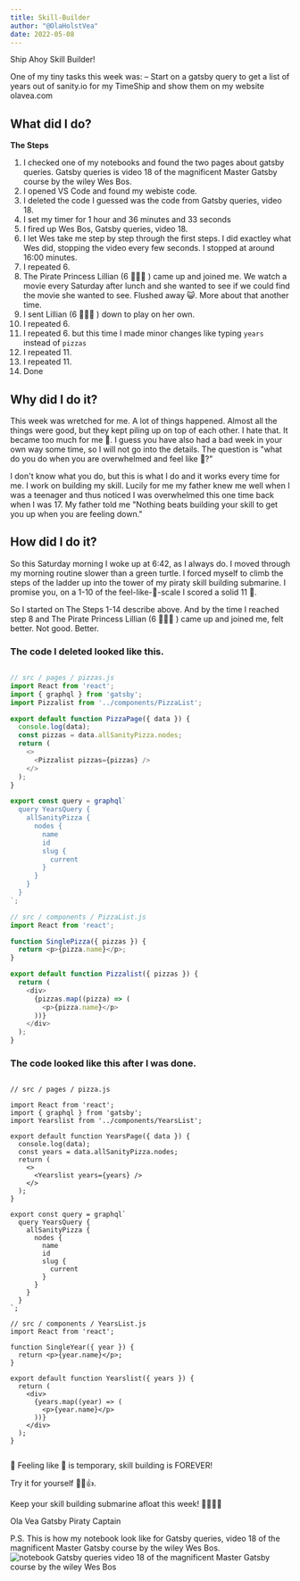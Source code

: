 ```yaml
---
title: Skill-Builder
author: "@OlaHolstVea"
date: 2022-05-08
---
```


Ship Ahoy Skill Builder!

One of my tiny tasks this week was:
– Start on a gatsby query to get a list of years out of sanity.io for my TimeShip and show them on my website olavea.com

## What did I do?

**The Steps**

1. I checked one of my notebooks and found the two pages about gatsby queries. Gatsby queries is video 18 of the magnificent Master Gatsby course by the wiley Wes Bos.
2. I opened VS Code and found my webiste code.
3. I deleted the code I guessed was the code from Gatsby queries, video 18.
4. I set my timer for 1 hour and 36 minutes and 33 seconds
5. I fired up Wes Bos, Gatsby queries, video 18.
6. I let Wes take me step by step through the first steps. I did exactley what Wes did, stopping the video every few seconds. I stopped at around 16:00 minutes.
7. I repeated 6.
8. The Pirate Princess Lillian (6 🏴‍☠️👸 ) came up and joined me. We watch a movie every Saturday after lunch and she wanted to see if we could find the movie she wanted to see. Flushed away 😺. More about that another time.
9. I sent Lillian (6 🏴‍☠️👸 ) down to play on her own.
10. I repeated 6.
11. I repeated 6. but this time I made minor changes like typing `years` instead of `pizzas`
12. I repeated 11.
13. I repeated 11.
14. Done

## Why did I do it?

This week was wretched for me. A lot of things happened. Almost all the things were good, but they kept piling up on top of each other. I hate that. It became too much for me 😬. I guess you have also had a bad week in your own way some time, so I will not go into the details. The question is "what do you do when you are overwhelmed and feel like 💩?"

I don't know what you do, but this is what I do and it works every time for me. I work on building my skill. Lucily for me my father knew me well when I was a teenager and thus noticed I was overwhelmed this one time back when I was 17. My father told me "Nothing beats building your skill to get you up when you are feeling down."

## How did I do it?

So this Saturday morning I woke up at 6:42, as I always do. I moved through my morning routine slower than a green turtle. I forced myself to climb the steps of the ladder up into the tower of my piraty skill building submarine. I promise you, on a 1-10 of the feel-like-💩-scale I scored a solid 11 😬.

So I started on The Steps 1-14 describe above. And by the time I reached step 8 and The Pirate Princess Lillian (6 🏴‍☠️👸 ) came up and joined me, felt better. Not good. Better.

### The code I deleted looked like this.

```js

// src / pages / pizzas.js
import React from 'react';
import { graphql } from 'gatsby';
import Pizzalist from '../components/PizzaList';

export default function PizzaPage({ data }) {
  console.log(data);
  const pizzas = data.allSanityPizza.nodes;
  return (
    <>
      <Pizzalist pizzas={pizzas} />
    </>
  );
}

export const query = graphql`
  query YearsQuery {
    allSanityPizza {
      nodes {
        name
        id
        slug {
          current
        }
      }
    }
  }
`;

// src / components / PizzaList.js
import React from 'react';

function SinglePizza({ pizzas }) {
  return <p>{pizza.name}</p>;
}

export default function Pizzalist({ pizzas }) {
  return (
    <div>
      {pizzas.map((pizza) => (
        <p>{pizza.name}</p>
      ))}
    </div>
  );
}

```

### The code looked like this after I was done.

```

// src / pages / pizza.js

import React from 'react';
import { graphql } from 'gatsby';
import Yearslist from '../components/YearsList';

export default function YearsPage({ data }) {
  console.log(data);
  const years = data.allSanityPizza.nodes;
  return (
    <>
      <Yearslist years={years} />
    </>
  );
}

export const query = graphql`
  query YearsQuery {
    allSanityPizza {
      nodes {
        name
        id
        slug {
          current
        }
      }
    }
  }
`;

// src / components / YearsList.js
import React from 'react';

function SingleYear({ year }) {
  return <p>{year.name}</p>;
}

export default function Yearslist({ years }) {
  return (
    <div>
      {years.map((year) => (
        <p>{year.name}</p>
      ))}
    </div>
  );
}


```

😬 Feeling like 💩 is temporary, skill building is FOREVER!

Try it for yourself 🔧😺👍.

Keep your skill building submarine afloat this week!
🔧⛵🏴‍☠️

Ola Vea
Gatsby Piraty Captain

P.S.
This is how my notebook look like for Gatsby queries, video 18 of the magnificent Master Gatsby course by the wiley Wes Bos.
![notebook Gatsby queries video 18 of the magnificent Master Gatsby course by the wiley Wes Bos](email-list-2021-2026/39-week/Gatsby_queries_week_39.png)
